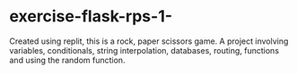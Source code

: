 # exercise-flask-rps-1-
Created using replit, this is a rock, paper scissors game. A project involving variables, conditionals, string interpolation, databases, routing, functions and using the random function.
